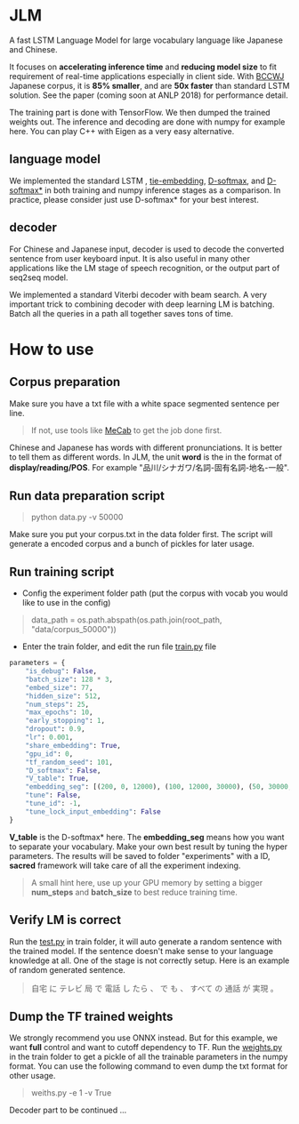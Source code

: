 # JLM
A fast LSTM Language Model for large vocabulary language like Japanese and Chinese.  

It focuses on **accelerating inference time** and **reducing model size** to fit requirement of real-time applications especially in client side. With [BCCWJ](http://pj.ninjal.ac.jp/corpus_center/bccwj/en/) Japanese corpus, it is **85% smaller**, and are **50x faster** than standard LSTM solution. See the paper (coming soon at ANLP 2018) for performance detail.   

The training part is done with TensorFlow. We then dumped the trained weights out. The inference and decoding are done with numpy for example here. You can play C++ with Eigen as a very easy alternative. 

## language model
We implemented the standard LSTM , [tie-embedding](https://arxiv.org/abs/1608.05859), [D-softmax](https://arxiv.org/abs/1512.04906), and [D-softmax*](https://arxiv.org/abs/1609.04309) in both training and numpy inference stages as a comparison. In practice, please consider just use D-softmax* for your best interest.

## decoder
For Chinese and Japanese input, decoder is used to decode the converted sentence from user keyboard input. It is also useful in many other applications like the LM stage of speech recognition, or the output part of seq2seq model.  

We implemented a standard Viterbi decoder with beam search. A very important trick to combining decoder with deep learning LM is batching. Batch all the queries in a path all together saves tons of time. 

# How to use  
## Corpus preparation
Make sure you have a txt file with a white space segmented sentence per line. 
> If not, use tools like [MeCab](http://taku910.github.io/mecab/) to get the job done first.

Chinese and Japanese has words with different pronunciations. It is better to tell them as different words. In JLM, the unit **word** is the in the format of **display/reading/POS**.  For example "品川/シナガワ/名詞-固有名詞-地名-一般". 

## Run data preparation script 
> python data.py -v 50000

Make sure you put your corpus.txt in the data folder first. The script will generate a encoded corpus and a bunch of pickles for later usage. 
## Run training script
- Config the experiment folder path (put the corpus with vocab you would like to use in the config)
> data_path = os.path.abspath(os.path.join(root_path, "data/corpus_50000"))

- Enter the train folder, and edit the run file [train.py](https://github.com/jiali-ms/JLM/blob/master/train/train.py) file

```python
parameters = {
    "is_debug": False,
    "batch_size": 128 * 3,
    "embed_size": 77,
    "hidden_size": 512,
    "num_steps": 25,
    "max_epochs": 10,
    "early_stopping": 1,
    "dropout": 0.9,
    "lr": 0.001,
    "share_embedding": True,
    "gpu_id": 0,
    "tf_random_seed": 101,
    "D_softmax": False,
    "V_table": True,
    "embedding_seg": [(200, 0, 12000), (100, 12000, 30000), (50, 30000, None)],
    "tune": False,
    "tune_id": -1,
    "tune_lock_input_embedding": False
}
```
 **V_table** is the D-softmax* here. The **embedding_seg** means how you want to separate your vocabulary. Make your own best result by tuning the hyper parameters. The results will be saved to folder "experiments" with a ID, **sacred** framework will take care of all the experiment indexing. 
 > A small hint here, use up your GPU memory by setting a bigger **num_steps** and **batch_size** to best reduce training time. 

## Verify LM is correct
Run the [test.py](https://github.com/jiali-ms/JLM/blob/master/train/test.py) in train folder, it will auto generate a random sentence with the trained model. If the sentence doesn't make sense to your language knowledge at all. One of the stage is not correctly setup. Here is an example of random generated sentence.
> 自宅 に テレビ 局 で 電話 し たら 、 で も 、 すべて の 通話 が 実現 。

## Dump  the TF trained weights
We strongly recommend you use ONNX instead. But for this example, we want **full** control and want to cutoff dependency to TF. Run the [weights.py](https://github.com/jiali-ms/JLM/blob/master/train/weights.py) in the train folder to get a pickle of all the trainable parameters in the numpy format. You can use the following command to even dump the txt format for other usage. 
> weiths.py -e 1 -v True

Decoder part to be continued ... 
